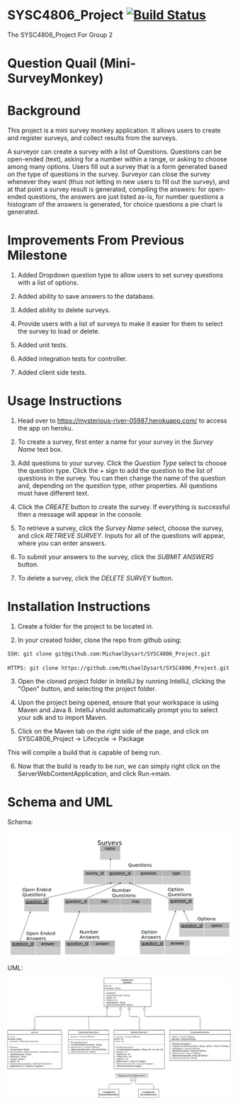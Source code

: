 # SYSC4806_Project [![Build Status](https://travis-ci.com/MichaelDysart/SYSC4806_Project.png?branch=master)](https://travis-ci.com/MichaelDysart/SYSC4806_Project)
The SYSC4806_Project For Group 2

Question Quail (Mini-SurveyMonkey)
==============

# Background
This project is a mini survey monkey application. It allows users to 
create and register surveys, and collect results from the surveys.

A surveyor can create a survey with a list of Questions. Questions can be open-ended (text), asking for a number within a range, or asking to choose among many options.  Users fill out a survey that is a form generated based on the type of questions in the survey. Surveyor can close the survey whenever they want (thus not letting in new users to fill out the survey), and at that point a survey result is generated, compiling the answers: for open-ended questions, the answers are just listed as-is, for number questions a histogram of the answers is generated, for choice questions a pie chart is generated.

# Improvements From Previous Milestone

  1. Added Dropdown question type to allow users to set survey questions with a list of options.
  
  2. Added ability to save answers to the database.
  
  3. Added ability to delete surveys.
  
  4. Provide users with a list of surveys to make it easier for them to select the survey to load or delete.
  
  5. Added unit tests.
  
  6. Added integration tests for controller.
  
  7. Added client side tests.

# Usage Instructions

  1. Head over to https://mysterious-river-05987.herokuapp.com/ to access the app on heroku.
  
  2. To create a survey, first enter a name for your survey in the _Survey Name_ text box.
  
  3. Add questions to your survey. Click the _Question Type_ select to choose the question type. 
  Click the _+_ sign to add the question to the list of questions in the survey. You can then 
  change the name of the question and, depending on the question type, other properties. All 
  questions must have different text.
  
  4. Click the _CREATE_ button to create the survey. If everything is successful then a message 
  will appear in the console.
  
  5. To retrieve a survey, click the _Survey Name_ select, choose the survey, and click _RETRIEVE SURVEY_.
  Inputs for all of the questions will appear, where you can enter answers.
  
  6. To submit your answers to the survey, click the _SUBMIT ANSWERS_ button.
  
  7. To delete a survey, click the _DELETE SURVEY_ button.

# Installation Instructions
  1. Create a folder for the project to be located in.
  
  2. In your created folder, clone the repo from github using: 
  
    SSH: git clone git@github.com:MichaelDysart/SYSC4806_Project.git
    
    HTTPS: git clone https://github.com/MichaelDysart/SYSC4806_Project.git
    
  3. Open the cloned project folder in IntelliJ by running IntelliJ, clicking the "Open" button, and selecting the project folder.
  
  4. Upon the project being opened, ensure that your workspace is using Maven and Java 8. IntelliJ should automatically prompt you to select your sdk and to import Maven.
  
  5. Click on the Maven tab on the right side of the page, and click on 
  SYSC4806_Project -> Lifecycle -> Package
  
  This will compile a build that is capable of being run.
  
  6. Now that the build is ready to be run, we can simply right click on the ServerWebContentApplication, and click Run->main.

# Schema and UML
Schema:

![Schema](Resources/Schema.png)

UML:

![UML](Resources/uml-diagram-milestone02.png)
